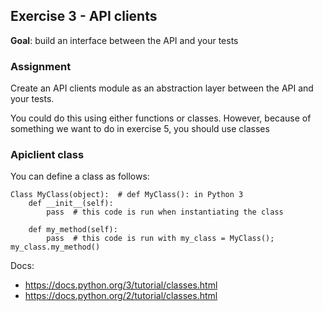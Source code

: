 ## Exercise 3 - API clients
**Goal**: build an interface between the API and your tests

### Assignment
Create an API clients module as an abstraction layer between the API and your tests.  

You could do this using either functions or classes.
However, because of something we want to do in exercise 5, you should use classes


### Apiclient class
You can define a class as follows:
```
Class MyClass(object):  # def MyClass(): in Python 3
    def __init__(self):
        pass  # this code is run when instantiating the class
    
    def my_method(self):
        pass  # this code is run with my_class = MyClass(); my_class.my_method()

```

Docs:
- https://docs.python.org/3/tutorial/classes.html
- https://docs.python.org/2/tutorial/classes.html